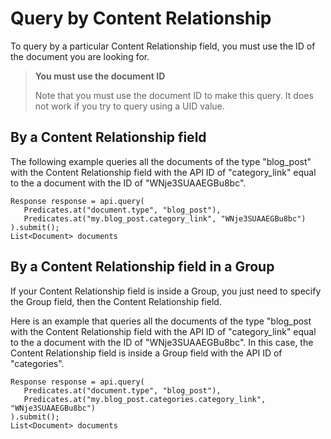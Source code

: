 # Query by Content Relationship

To query by a particular Content Relationship field, you must use the ID of the document you are looking for.

> **You must use the document ID**
>
> Note that you must use the document ID to make this query. It does not work if you try to query using a UID value.

## By a Content Relationship field

The following example queries all the documents of the type "blog_post" with the Content Relationship field with the API ID of "category_link" equal to the a document with the ID of "WNje3SUAAEGBu8bc".

```
Response response = api.query(
   Predicates.at("document.type", "blog_post"),
   Predicates.at("my.blog_post.category_link", "WNje3SUAAEGBu8bc")
).submit();
List<Document> documents
```

## By a Content Relationship field in a Group

If your Content Relationship field is inside a Group, you just need to specify the Group field, then the Content Relationship field.

Here is an example that queries all the documents of the type "blog_post with the Content Relationship field with the API ID of "category_link" equal to the a document with the ID of "WNje3SUAAEGBu8bc". In this case, the Content Relationship field is inside a Group field with the API ID of "categories".

```
Response response = api.query(
   Predicates.at("document.type", "blog_post"),
   Predicates.at("my.blog_post.categories.category_link", "WNje3SUAAEGBu8bc")
).submit();
List<Document> documents
```
